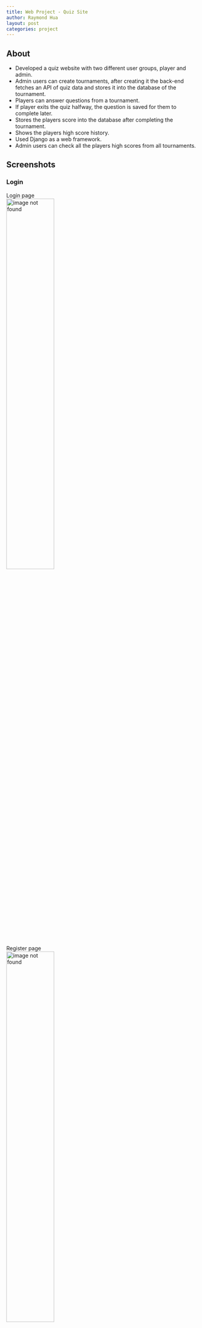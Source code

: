 ```yaml
---
title: Web Project - Quiz Site
author: Raymond Hua
layout: post
categories: project
---
```

## About
* Developed a quiz website with two different user groups, player and admin.
* Admin users can create tournaments, after creating it the back-end fetches an API of quiz data and stores it into the database of the tournament.
* Players can answer questions from a tournament.
* If player exits the quiz halfway, the question is saved for them to complete later.
* Stores the players score into the database after completing the tournament.
* Shows the players high score history.
* Used Django as a web framework.
* Admin users can check all the players high scores from all tournaments.

## Screenshots

### Login
Login page<br>
<img src="{{ site.baseurl }}/assets/images/quiz/login/login.png" alt="image not found" width="50%">

Register page<br>
<img src="{{ site.baseurl }}/assets/images/quiz/login/register.png" alt="image not found" width="50%">

### Admin
Home page - past, present and future tournaments<br>
<img src="{{ site.baseurl }}/assets/images/quiz/admin/home.png" alt="image not found" width="50%">

Create tournament page<br>
Creates the tournament and fetches the API and stores the questions into the database<br>
<img src="{{ site.baseurl }}/assets/images/quiz/admin/create_tournament.png" alt="image not found" width="50%">

Tournament questions and answers<br>
<img src="{{ site.baseurl }}/assets/images/quiz/admin/tournament_answers.png" alt="image not found" width="50%">

Player profile<br>
Details about a player<br>
<img src="{{ site.baseurl }}/assets/images/quiz/admin/player_profile.png" alt="image not found" width="50%">

All players<br>
<img src="{{ site.baseurl }}/assets/images/quiz/admin/manage_users.png" alt="image not found" width="50%">

All scores for all tournaments<br>
<img src="{{ site.baseurl }}/assets/images/quiz/admin/all_players.png" alt="image not found" width="50%">

### Player
Home page - saved tournaments<br>
<img src="{{ site.baseurl }}/assets/images/quiz/player/home.png" alt="image not found" width="50%">

Question<br>
<img src="{{ site.baseurl }}/assets/images/quiz/player/question.png" alt="image not found" width="50%">

Correct answer<br>
<img src="{{ site.baseurl }}/assets/images/quiz/player/correct_answer.png" alt="image not found" width="50%">

Incorrect answer<br>
<img src="{{ site.baseurl }}/assets/images/quiz/player/wrong_answer.png" alt="image not found" width="50%">

End of the tournament<br>
<img src="{{ site.baseurl }}/assets/images/quiz/player/end_game.png" alt="image not found" width="50%">

Score history<br>
<img src="{{ site.baseurl }}/assets/images/quiz/player/score_history.png" alt="image not found" width="50%">

### Software used
JavaScript, CSS, HTML, Bootstrap, Sass, Python, Django

## Repository
If you want to see how the the site works, please send me your Github username so I can add you as a guest.

## Access 
[rayhua.pythonanywhere.com](https://rayhua.pythonanywhere.com)

## Resources
[Open Trivia Database - Where the API is fetched](https://opentdb.com/)<br>
[API of questions and answers](https://opentdb.com/api.php?amount=10)